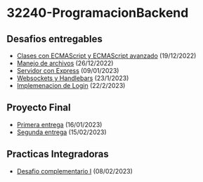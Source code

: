 # **32240-ProgramacionBackend**

## **Desafios entregables**

- [Clases con ECMAScript y ECMAScript avanzado](1%20-%20Clases%20ECMAScript%20y%20ECMAScript%20avanzado/README.md) (19/12/2022)
- [Manejo de archivos](2%20-%20Manejo%20de%20archivos/README.md) (26/12/2022)
- [Servidor con Express](3%20-%20Servidor%20con%20Express/README.md) (09/01/2023)
- [Websockets y Handlebars](4%20-%20Websockets%20y%20Handlebars/README.md) (23/1/2023)
- [Implemenacion de Login](5%20-%20Implementacion%20de%20Login/README.md) (22/2/2023)

## **Proyecto Final**

- [Primera entrega](Proyecto%20Final%201/README.md) (16/01/2023)
- [Segunda entrega](Proyecto%20Final%202/README.md) (15/02/2023)

## **Practicas Integradoras**

- [Desafio complementario I](Desafio%20Complementario%201/README.md) (08/02/2023)
